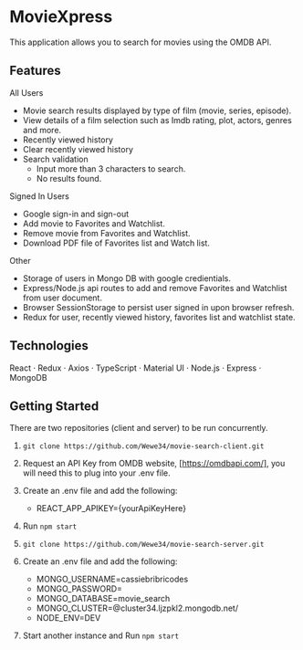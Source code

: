 # MovieXpress

This application allows you to search for movies using the OMDB API. 

## Features

All Users
* Movie search results displayed by type of film (movie, series, episode).
* View details of a film selection such as Imdb rating, plot, actors, genres and more.
* Recently viewed history
* Clear recently viewed history
* Search validation 
  * Input more than 3 characters to search.
  * No results found. 

Signed In Users

* Google sign-in and sign-out
* Add movie to Favorites and Watchlist. 
* Remove movie from Favorites and Watchlist.
* Download PDF file of Favorites list and Watch list.

Other

* Storage of users in Mongo DB with google credientials.
* Express/Node.js api routes to add and remove Favorites and Watchlist from user document.
* Browser SessionStorage to persist user signed in upon browser refresh.
* Redux for user, recently viewed history, favorites list and watchlist state.

## Technologies

React ·
Redux ·
Axios ·
TypeScript ·
Material UI ·
Node.js ·
Express ·
MongoDB 

## Getting Started

There are two repositories (client and server) to be run concurrently.

1. `git clone https://github.com/Wewe34/movie-search-client.git`

2. Request an API Key from OMDB website, [https://omdbapi.com/], you will need this to plug into your .env file.

3. Create an .env file and add the following:
    *  REACT_APP_APIKEY={yourApiKeyHere}

4. Run `npm start`

5. `git clone https://github.com/Wewe34/movie-search-server.git`

6. Create an .env file  and add the following:
    * MONGO_USERNAME=cassiebribricodes
    * MONGO_PASSWORD=
    * MONGO_DATABASE=movie_search
    * MONGO_CLUSTER=@cluster34.ljzpkl2.mongodb.net/
    * NODE_ENV=DEV
    
7. Start another instance and Run `npm start` 


